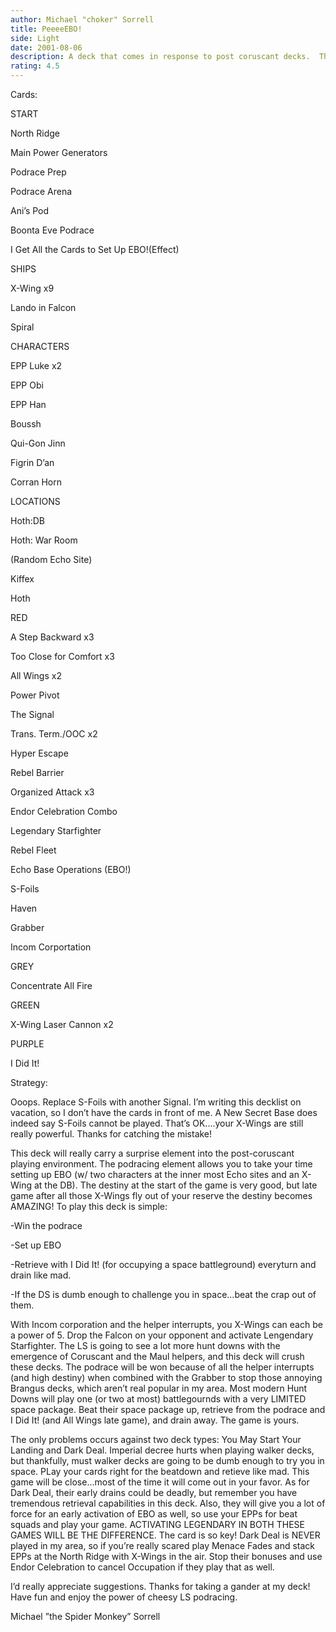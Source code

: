 ```yaml
---
author: Michael "choker" Sorrell
title: PeeeeEBO!
side: Light
date: 2001-08-06
description: A deck that comes in response to post coruscant decks.  This EBO sets up extremely fast, while the early podracing element makes up for the early game concentration on setting up EBO.
rating: 4.5
---
```

Cards: 

START
North Ridge
Main Power Generators
Podrace Prep
Podrace Arena
Ani’s Pod
Boonta Eve Podrace
I Get All the Cards to Set Up EBO!(Effect)

SHIPS
X-Wing x9
Lando in Falcon
Spiral

CHARACTERS
EPP Luke x2
EPP Obi
EPP Han
Boussh
Qui-Gon Jinn
Figrin D’an
Corran Horn

LOCATIONS
Hoth:DB
Hoth: War Room
(Random Echo Site)
Kiffex
Hoth

RED
A Step Backward x3
Too Close for Comfort x3
All Wings x2
Power Pivot
The Signal
Trans. Term./OOC x2
Hyper Escape
Rebel Barrier
Organized Attack x3
Endor Celebration Combo
Legendary Starfighter
Rebel Fleet
Echo Base Operations (EBO!)
S-Foils
Haven
Grabber
Incom Corportation

GREY
Concentrate All Fire

GREEN
X-Wing Laser Cannon x2

PURPLE
I Did It! 

Strategy: 

Ooops.  Replace S-Foils with another Signal.  I’m writing this decklist on vacation, so I don’t have the cards in front of me.  A New Secret Base does indeed say S-Foils cannot be played.  That’s OK....your X-Wings are still really powerful. Thanks for catching the mistake!

This deck will really carry a surprise element into the post-coruscant playing environment.  The podracing element allows you to take your time setting up EBO (w/ two characters at the inner most Echo sites and an X-Wing at the DB).  The destiny at the start of the game is very good, but late game after all those X-Wings fly out of your reserve the destiny becomes AMAZING!  To play this deck is simple:
-Win the podrace
-Set up EBO
-Retrieve with I Did It! (for occupying a space battleground) everyturn and drain like mad.  
-If the DS is dumb enough to challenge you in space...beat the crap out of them.

With Incom corporation and the helper interrupts, you X-Wings can each be a power of 5.  Drop the Falcon on your opponent and activate Lengendary Starfighter.  The LS is going to see a lot more hunt downs with the emergence of Coruscant and the Maul helpers, and this deck will crush these decks.  The podrace will be won because of all the helper interrupts (and high destiny) when combined with the Grabber to stop those annoying Brangus decks, which aren’t real popular in my area.  Most modern Hunt Downs will play one (or two at most) battlegournds with a very LIMITED space package.  Beat their space package up, retrieve from the podrace and I Did It! (and All Wings late game), and drain away.  The game is yours.

The only problems occurs against two deck types: You May Start Your Landing and Dark Deal.  Imperial decree hurts when playing walker decks, but thankfully, must walker decks are going to be dumb enough to try you in space.  PLay your cards right for the beatdown and retieve like mad.  This game will be close...most of the time it will come out in your favor.  As for Dark Deal, their early drains could be deadly, but remember you have tremendous retrieval capabilities in this deck.  Also, they will give you a lot of force for an early activation of EBO as well, so use your EPPs for beat squads and play your game.  ACTIVATING LEGENDARY IN BOTH THESE GAMES WILL BE THE DIFFERENCE.  The card is so key!  Dark Deal is NEVER played in my area, so if you’re really scared play Menace Fades and stack EPPs at the North Ridge with X-Wings in the air.  Stop their bonuses and use Endor Celebration to cancel Occupation if they play that as well.

I’d really appreciate suggestions.  Thanks for taking a gander at my deck!  Have fun and enjoy the power of cheesy LS podracing.

Michael ”the Spider Monkey” Sorrell  